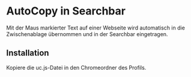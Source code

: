 # AutoCopy in Searchbar
Mit der Maus markierter Text auf einer Webseite wird automatisch in die Zwischenablage übernommen und in der Searchbar eingetragen.

## Installation
Kopiere die uc.js-Datei in den Chromeordner des Profils.